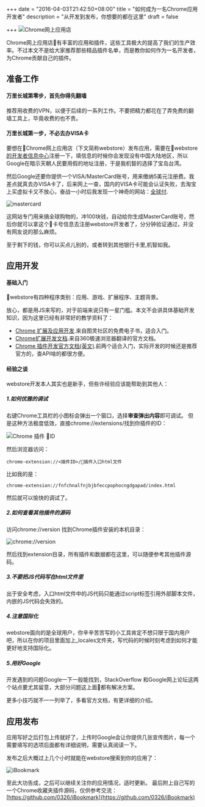+++
date = "2016-04-03T21:42:50+08:00"
title = "如何成为一名Chrome应用开发者"
description = "从开发到发布，你想要的都在这里"
draft = false

+++
![Chrome网上应用店](http://upload-images.jianshu.io/upload_images/1665040-6d089496fdf86493.png?imageMogr2/auto-orient/strip%7CimageView2/2/w/1240)

Chrome网上应用店有丰富的应用和插件，这些工具极大的提高了我们的生产效率。不过本文不是给大家推荐那些精品插件名单，而是教你如何作为一名开发者，为Chrome贡献自己的插件。

## 准备工作

#### 万里长城第零步，首先你得先翻墙

推荐用收费的VPN，以便于后续的一系列工作。不要把精力都花在了弄免费的翻墙工具上，毕竟收费的也不贵。

#### 万里长城第一步，不必去办VISA卡

要想在Chrome网上应用店（下文简称webstore）发布应用，需要在webstore[的开发者信息中心](https://chrome.google.com/webstore/developer/dashboard/)注册一下，填信息的时候你会发现没有中国大陆地区，所以Google在暗示天朝人民要用假的地址注册，于是我机智的选择了宝岛台湾。

然后Google还要你提供一个VISA/MasterCard账号，用来缴纳5美元注册费。我差点就真去办VISA卡了，后来网上一查，国内的VISA卡可能会认证失败，去淘宝上买虚拟卡又不放心，奋战一小时后我发现一个神奇的网站：[全球付](https://www.globalcash.hk/).

![mastercard](http://upload-images.jianshu.io/upload_images/1665040-79d505b3421a5b87.png?imageMogr2/auto-orient/strip%7CimageView2/2/w/1240)

这网站专门用来搞全球购物的，冲100块钱，自动给你生成MasterCard账号，然后你就可以拿这个卡号信息去注册webstore开发者了，分分钟验证通过，并没有网友说的那么麻烦。

至于剩下的钱，你可以买点儿别的，或者转到其他银行卡里,机智如我。

## 应用开发

#### 基础入门

webstore有四种程序类别：应用、游戏、扩展程序、主题背景。

放心，都是用JS来写的，对于前端来说只有一星门槛。本文不会讲具体基础开发知识，因为这里已经有非常好的教学资料了：
- [Chrome 扩展及应用开发](http://www.ituring.com.cn/book/1421).来自图灵社区的免费电子书，适合入门。
- [Chrome扩展开发文档](http://open.chrome.360.cn/extension_dev/overview.html).来自360极速浏览器翻译的官方文档。
- [Chrome 插件开发官方文档(英文)](https://developer.chrome.com/extensions).前两个适合入门，实际开发的时候还是推荐官方的，查API啥的都很方便。

#### 经验之谈
webstore开发本人其实也是新手，但些许经验应该能帮助到其他人：

##### 1.如何优雅的调试

右键Chrome工具栏的小图标会弹出一个窗口，选择**审查弹出内容**即可调试。
但是这种方法极度低效，直接chrome://extensions/找到你插件的ID：

![Chrome 插件 ID](http://upload-images.jianshu.io/upload_images/1665040-75cb3e37b3f1b0b8.png?imageMogr2/auto-orient/strip%7CimageView2/2/w/1240)

然后浏览器访问：
```
chrome-extension://<插件ID>/插件入口html文件
```
比如我的是：
```
chrome-extension://fnfchnalfnjbjbfeccpophocngdgapad/index.html
```
然后就可以愉快的调试了。

##### 2.如何查看其他插件的源码

访问chrome://version 找到Chrome插件安装的本机目录：

![chrome://version](http://upload-images.jianshu.io/upload_images/1665040-b0972ea4f1c6ffa7.png?imageMogr2/auto-orient/strip%7CimageView2/2/w/1240)

然后找到extension目录，所有插件和数据都在这里，可以随便参考其他插件源码。

##### 3.不要把JS代码写在html文件里
出于安全考虑，入口html文件中的JS代码只能通过script标签引用外部脚本文件，内嵌的JS代码会失效的。

##### 4.注意国际化
webstore面向的是全球用户，你辛辛苦苦写的小工具肯定不想只限于国内用户吧，所以在你的项目里面加上_locales文件夹，写代码的时候时刻考虑到如何才能更好地支持国际化。

##### 5.用好Google
开发遇到的问题Google一下一般能找到，StackOverflow 和Google网上论坛这两个站点要尤其留意，大部分问题这上面都有解决方案。

更多小技巧就不一一列举了，多看官方文档，有更详细的介绍。

## 应用发布
应用写好之后打包上传就好了，上传时Google会让你提供几张宣传图片，每一个需要填写的选项后面都有详细说明，需要认真阅读一下。

发布之后大概过上几个小时就能在webstore搜索到你的应用了：

![iBookmark](http://upload-images.jianshu.io/upload_images/1665040-aca4040d210fbca7.png?imageMogr2/auto-orient/strip%7CimageView2/2/w/1240)

至此大功告成，之后可以继续关注你的应用情况，适时更新。
最后附上自己写的一个Chrome收藏夹插件源码，仅供参考交流：
[https://github.com/0326/iBookmark](https://github.com/0326/iBookmark)